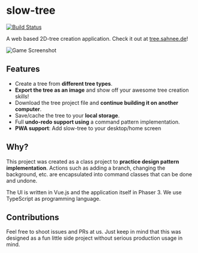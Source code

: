 # slow-tree

[![Build Status](https://travis-ci.com/PatrickSachs/slow-tree.svg?branch=master)](https://travis-ci.com/PatrickSachs/slow-tree)

A web based 2D-tree creation application. Check it out at [tree.sahnee.de](https://tree.sahnee.de/)!

![Game Screenshot](https://data.patrick-sachs.de/content/slow-tree/github-banner.png)

## Features

* Create a tree from **different tree types**.
* **Export the tree as an image** and show off your awesome tree creation skills!
* Download the tree project file and **continue building it on another computer**.
* Save/cache the tree to your **local storage**.
* Full **undo-redo support using** a command pattern implementation.
* **PWA support**: Add slow-tree to your desktop/home screen

## Why?

This project was created as a class project to **practice design pattern implementation**. Actions such as adding a branch, changing the background, etc. are encapsulated into command classes that can be done and undone.

The UI is written in Vue.js and the application itself in Phaser 3. We use TypeScript as programming language.

## Contributions

Feel free to shoot issues and PRs at us. Just keep in mind that this was designed as a fun little side project without serious production usage in mind.

